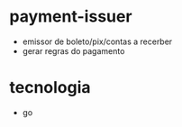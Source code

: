 # payment-issuer
- emissor de boleto/pix/contas a recerber
- gerar regras do pagamento

# tecnologia
- go
